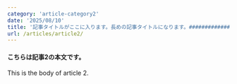 ```yaml
---
category: 'article-category2'
date: '2025/08/10'
title: '記事タイトルがここに入ります。長めの記事タイトルになります。#####################################################################'
url: /articles/article2/
---
```


#### こちらは記事2の本文です。

This is the body of article 2.
